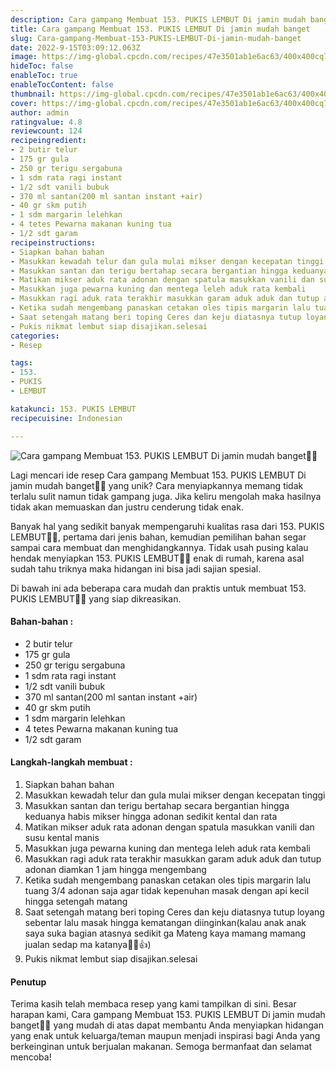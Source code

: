 ```yaml
---
description: Cara gampang Membuat 153. PUKIS LEMBUT Di jamin mudah banget"
title: Cara gampang Membuat 153. PUKIS LEMBUT Di jamin mudah banget
slug: Cara-gampang-Membuat-153-PUKIS-LEMBUT-Di-jamin-mudah-banget
date: 2022-9-15T03:09:12.063Z
image: https://img-global.cpcdn.com/recipes/47e3501ab1e6ac63/400x400cq70/photo.jpg
hideToc: false
enableToc: true
enableTocContent: false
thumbnail: https://img-global.cpcdn.com/recipes/47e3501ab1e6ac63/400x400cq70/photo.jpg
cover: https://img-global.cpcdn.com/recipes/47e3501ab1e6ac63/400x400cq70/photo.jpg
author: admin
ratingvalue: 4.8
reviewcount: 124
recipeingredient:
- 2 butir telur
- 175 gr gula
- 250 gr terigu sergabuna
- 1 sdm rata ragi instant
- 1/2 sdt vanili bubuk
- 370 ml santan(200 ml santan instant +air)
- 40 gr skm putih
- 1 sdm margarin lelehkan
- 4 tetes Pewarna makanan kuning tua
- 1/2 sdt garam
recipeinstructions:
- Siapkan bahan bahan
- Masukkan kewadah telur dan gula mulai mikser dengan kecepatan tinggi
- Masukkan santan dan terigu bertahap secara bergantian hingga keduanya habis mikser hingga adonan sedikit kental dan rata
- Matikan mikser aduk rata adonan dengan spatula masukkan vanili dan susu kental manis
- Masukkan juga pewarna kuning dan mentega leleh aduk rata kembali
- Masukkan ragi aduk rata terakhir masukkan garam aduk aduk dan tutup adonan diamkan 1 jam hingga mengembang
- Ketika sudah mengembang panaskan cetakan oles tipis margarin lalu tuang 3/4 adonan saja agar tidak kepenuhan masak dengan api kecil hingga setengah matang
- Saat setengah matang beri toping Ceres dan keju diatasnya tutup loyang sebentar lalu masak hingga kematangan diinginkan(kalau anak anak saya suka bagian atasnya sedikit ga Mateng kaya mamang mamang jualan sedap ma katanya🤭🤤👍)
- Pukis nikmat lembut siap disajikan.selesai
categories:
- Resep

tags:
- 153.
- PUKIS
- LEMBUT

katakunci: 153. PUKIS LEMBUT
recipecuisine: Indonesian

---
```


![Cara gampang Membuat 153. PUKIS LEMBUT Di jamin mudah banget👩‍🍳](https://img-global.cpcdn.com/recipes/47e3501ab1e6ac63/400x400cq70/photo.jpg)

Lagi mencari ide resep Cara gampang Membuat 153. PUKIS LEMBUT Di jamin mudah banget👩‍🍳 yang unik? Cara menyiapkannya memang tidak terlalu sulit namun tidak gampang juga. Jika keliru mengolah maka hasilnya tidak akan memuaskan dan justru cenderung tidak enak.

Banyak hal yang sedikit banyak mempengaruhi kualitas rasa dari 153. PUKIS LEMBUT👩‍🍳, pertama dari jenis bahan, kemudian pemilihan bahan segar sampai cara membuat dan menghidangkannya. Tidak usah pusing kalau hendak menyiapkan 153. PUKIS LEMBUT👩‍🍳 enak di rumah, karena asal sudah tahu triknya maka hidangan ini bisa jadi sajian spesial.

Di bawah ini ada beberapa cara mudah dan praktis untuk membuat 153. PUKIS LEMBUT👩‍🍳 yang siap dikreasikan.

<!--inarticleads1-->

#### Bahan-bahan :

- 2 butir telur
- 175 gr gula
- 250 gr terigu sergabuna
- 1 sdm rata ragi instant
- 1/2 sdt vanili bubuk
- 370 ml santan(200 ml santan instant +air)
- 40 gr skm putih
- 1 sdm margarin lelehkan
- 4 tetes Pewarna makanan kuning tua
- 1/2 sdt garam

<!--inarticleads2-->

#### Langkah-langkah membuat :

1. Siapkan bahan bahan
1. Masukkan kewadah telur dan gula mulai mikser dengan kecepatan tinggi
1. Masukkan santan dan terigu bertahap secara bergantian hingga keduanya habis mikser hingga adonan sedikit kental dan rata
1. Matikan mikser aduk rata adonan dengan spatula masukkan vanili dan susu kental manis
1. Masukkan juga pewarna kuning dan mentega leleh aduk rata kembali
1. Masukkan ragi aduk rata terakhir masukkan garam aduk aduk dan tutup adonan diamkan 1 jam hingga mengembang
1. Ketika sudah mengembang panaskan cetakan oles tipis margarin lalu tuang 3/4 adonan saja agar tidak kepenuhan masak dengan api kecil hingga setengah matang
1. Saat setengah matang beri toping Ceres dan keju diatasnya tutup loyang sebentar lalu masak hingga kematangan diinginkan(kalau anak anak saya suka bagian atasnya sedikit ga Mateng kaya mamang mamang jualan sedap ma katanya🤭🤤👍)
1. Pukis nikmat lembut siap disajikan.selesai

#### Penutup

Terima kasih telah membaca resep yang kami tampilkan di sini. Besar harapan kami, Cara gampang Membuat 153. PUKIS LEMBUT Di jamin mudah banget👩‍🍳 yang mudah di atas dapat membantu Anda menyiapkan hidangan yang enak untuk keluarga/teman maupun menjadi inspirasi bagi Anda yang berkeinginan untuk berjualan makanan. Semoga bermanfaat dan selamat mencoba!
